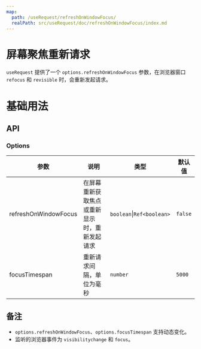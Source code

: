 ```yaml
---
map:
  path: /useRequest/refreshOnWindowFocus/
  realPath: src/useRequest/doc/refreshOnWindowFocus/index.md
---
```


# 屏幕聚焦重新请求

`useRequest` 提供了一个 `options.refreshOnWindowFocus` 参数，在浏览器窗口 `refocus` 和 `revisible` 时，会重新发起请求。

# 基础用法

<demo src="./demo/demo.vue"
  language="vue"
  title=""
  desc="你可以点击浏览器外部，再点击当前页面来体验效果（或者隐藏当前页面，重新展示），如果和上一次请求间隔大于 5000ms，则会重新请求一次。">
</demo>

## API

### Options

| 参数                 | 说明                                         | 类型      | 默认值  |
| -------------------- | -------------------------------------------- | --------- | ------- |
| refreshOnWindowFocus | 在屏幕重新获取焦点或重新显示时，重新发起请求 | `boolean`\|`Ref<boolean>` | `false` |
| focusTimespan        | 重新请求间隔，单位为毫秒                     | `number`  | `5000`  |

## 备注

- `options.refreshOnWindowFocus`、`options.focusTimespan` 支持动态变化。
- 监听的浏览器事件为 `visibilitychange` 和 `focus`。


